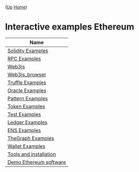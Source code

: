 ([Up](..) [Home](..\..))
# Interactive examples Ethereum

| Name |
| ----- |
| [Solidity Examples](solidity_examples) 
|[RPC Examples](rpc)  
|[Web3js](web3js) 
|[Web3js_browser](web3js_browser) 
|[Truffle Examples](truffle_examples) 
|[Oracle Examples](oracle_examples) 
|[Pattern Examples](pattern_examples) 
|[Token Examples](token_examples) 
|[Test Examples](test_examples) 
|[Ledger Examples](ledger_examples) 
|[ENS Examples](ens_examples) 
|[TheGraph Examples](thegraph_examples) 
|[Wallet Examples](wallet_examples) 
|[Tools and installation](install) 
|[Demo Ethereum software](demo)  

